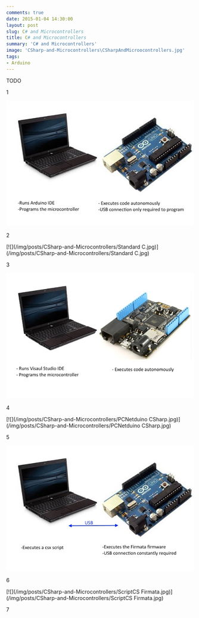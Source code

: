```yaml
---
comments: true
date: 2015-01-04 14:30:00
layout: post
slug: C# and Microcontrollers
title: C# and Microcontrollers
summary: 'C# and Microcontrollers'
image: 'CSharp-and-Microcontrollers\CSharpAndMicroocontrollers.jpg'
tags:
- Arduino
---
```


TODO

1

[![](/img/posts/CSharp-and-Microcontrollers/Standard.jpg)](/img/posts/CSharp-and-Microcontrollers/Standard.jpg)

2

[![](/img/posts/CSharp-and-Microcontrollers/Standard C.jpg)](/img/posts/CSharp-and-Microcontrollers/Standard C.jpg)


3

[![](/img/posts/CSharp-and-Microcontrollers/PCNetduino.jpg)](/img/posts/CSharp-and-Microcontrollers/PCNetduino.jpg)


4

[![](/img/posts/CSharp-and-Microcontrollers/PCNetduino CSharp.jpg)](/img/posts/CSharp-and-Microcontrollers/PCNetduino CSharp.jpg)


5

[![](/img/posts/CSharp-and-Microcontrollers/ScriptCS.jpg)](/img/posts/CSharp-and-Microcontrollers/ScriptCS.jpg)


6

[![](/img/posts/CSharp-and-Microcontrollers/ScriptCS Firmata.jpg)](/img/posts/CSharp-and-Microcontrollers/ScriptCS Firmata.jpg)


7